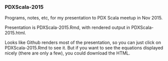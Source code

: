 ### PDXScala-2015

Programs, notes, etc, for my presentation to PDX Scala meetup in Nov 2015.

Presentation is PDXScala-2015.Rmd, with rendered output in PDXScala-2015.html.

Looks like Github renders most of the presentation, so you can just click on PDXScala-2015.Rmd to see it.
But if you want to see the equations displayed nicely (there are only a few), you could download the HTML.
